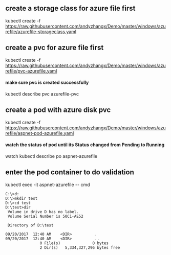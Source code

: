 ## create a storage class for azure file first
kubectl create -f https://raw.githubusercontent.com/andyzhangx/Demo/master/windows/azurefile/azurefile-storageclass.yaml

## create a pvc for azure file first
kubectl create -f https://raw.githubusercontent.com/andyzhangx/Demo/master/windows/azurefile/pvc-azurefile.yaml
#### make sure pvc is created successfully
kubectl describe pvc azurefile-pvc

## create a pod with azure disk pvc
kubectl create -f https://raw.githubusercontent.com/andyzhangx/Demo/master/windows/azurefile/aspnet-pod-azurefile.yaml
#### watch the status of pod until its Status changed from Pending to Running
watch kubectl describe po aspnet-azurefile

## enter the pod container to do validation
kubectl exec -it aspnet-azurefile -- cmd

```
C:\>d:
D:\>mkdir test
D:\>cd test
D:\test>dir
 Volume in drive D has no label.
 Volume Serial Number is 50C1-AE52

 Directory of D:\test

09/20/2017  12:40 AM    <DIR>          .
09/20/2017  12:40 AM    <DIR>          ..
               0 File(s)              0 bytes
               2 Dir(s)   5,334,327,296 bytes free
```



